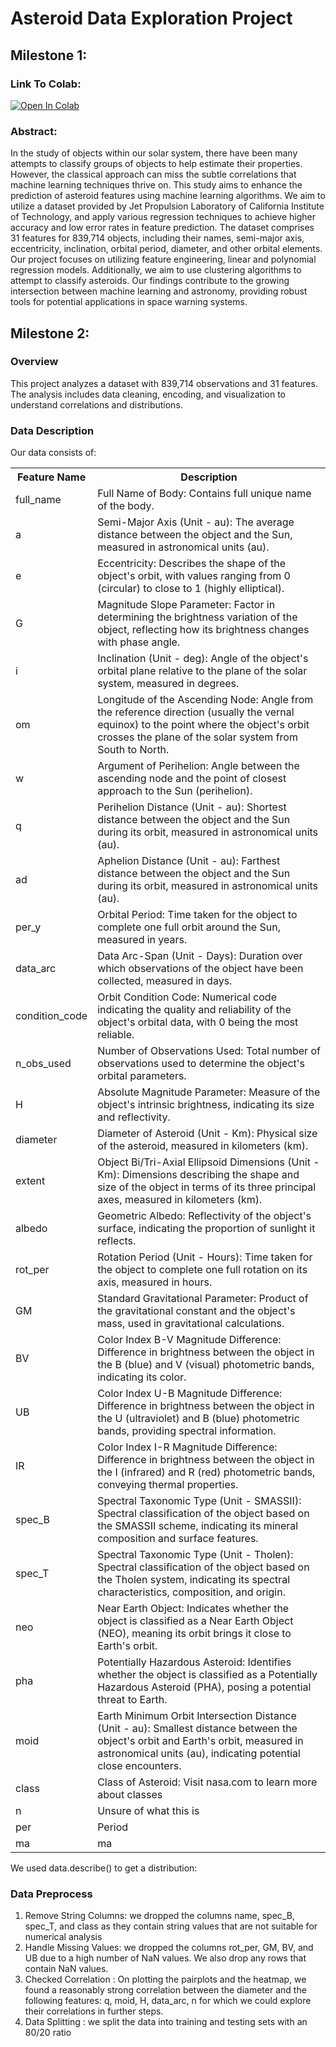 # Asteroid Data Exploration Project

## Milestone 1:
### Link To Colab:
<a target="_blank" href="https://colab.research.google.com/github/harshilxd/Asteroid-Feature-Prediction/blob/main/source/Exploring_Asteroid_Dataset.ipynb">
  <img src="https://colab.research.google.com/assets/colab-badge.svg" alt="Open In Colab"/>
</a>

### Abstract:
In the study of objects within our solar system, there have been many attempts to classify groups of objects to help estimate their properties. However, the classical approach can miss the subtle correlations that machine learning techniques thrive on. This study aims to enhance the prediction of asteroid features using machine learning algorithms. We aim to utilize a dataset provided by Jet Propulsion Laboratory of California Institute of Technology, and apply various regression techniques to achieve higher accuracy and low error rates in feature prediction. The dataset comprises 31 features for 839,714 objects, including their names, semi-major axis, eccentricity, inclination, orbital period, diameter, and other orbital elements. Our project focuses on utilizing feature engineering, linear and polynomial regression models. Additionally, we aim to use clustering algorithms to attempt to classify asteroids. Our findings contribute to the growing intersection between machine learning and astronomy, providing robust tools for potential applications in space warning systems.

## Milestone 2:
### Overview
This project analyzes a dataset with 839,714 observations and 31 features. The analysis includes data cleaning, encoding, and visualization to understand correlations and distributions. 

### Data Description
Our data consists of: 
<table>
  <tr>
    <th>Feature Name</th>
    <th>Description</th>
  </tr>
  <tr>
    <td>full_name</td>
    <td>Full Name of Body: Contains full unique name of the body.</td>
  </tr>
  <tr>
    <td>a</td>
    <td>Semi-Major Axis (Unit - au): The average distance between the object and the Sun, measured in astronomical units (au).</td>
  </tr>
  <tr>
    <td>e</td>
    <td>Eccentricity: Describes the shape of the object's orbit, with values ranging from 0 (circular) to close to 1 (highly elliptical).</td>
  </tr>
  <tr>
    <td>G</td>
    <td>Magnitude Slope Parameter: Factor in determining the brightness variation of the object, reflecting how its brightness changes with phase angle.</td>
  </tr>
  <tr>
    <td>i</td>
    <td>Inclination (Unit - deg): Angle of the object's orbital plane relative to the plane of the solar system, measured in degrees.</td>
  </tr>
  <tr>
    <td>om</td>
    <td>Longitude of the Ascending Node: Angle from the reference direction (usually the vernal equinox) to the point where the object's orbit crosses the plane of the solar system from South to North.</td>
  </tr>
  <tr>
    <td>w</td>
    <td>Argument of Perihelion: Angle between the ascending node and the point of closest approach to the Sun (perihelion).</td>
  </tr>
  <tr>
    <td>q</td>
    <td>Perihelion Distance (Unit - au): Shortest distance between the object and the Sun during its orbit, measured in astronomical units (au).</td>
  </tr>
  <tr>
    <td>ad</td>
    <td>Aphelion Distance (Unit - au): Farthest distance between the object and the Sun during its orbit, measured in astronomical units (au).</td>
  </tr>
  <tr>
    <td>per_y</td>
    <td>Orbital Period: Time taken for the object to complete one full orbit around the Sun, measured in years.</td>
  </tr>
  <tr>
    <td>data_arc</td>
    <td>Data Arc-Span (Unit - Days): Duration over which observations of the object have been collected, measured in days.</td>
  </tr>
  <tr>
    <td>condition_code</td>
    <td>Orbit Condition Code: Numerical code indicating the quality and reliability of the object's orbital data, with 0 being the most reliable.</td>
  </tr>
  <tr>
    <td>n_obs_used</td>
    <td>Number of Observations Used: Total number of observations used to determine the object's orbital parameters.</td>
  </tr>
  <tr>
    <td>H</td>
    <td>Absolute Magnitude Parameter: Measure of the object's intrinsic brightness, indicating its size and reflectivity.</td>
  </tr>
  <tr>
    <td>diameter</td>
    <td>Diameter of Asteroid (Unit - Km): Physical size of the asteroid, measured in kilometers (km).</td>
  </tr>
  <tr>
    <td>extent</td>
    <td>Object Bi/Tri-Axial Ellipsoid Dimensions (Unit - Km): Dimensions describing the shape and size of the object in terms of its three principal axes, measured in kilometers (km).</td>
  </tr>
  <tr>
    <td>albedo</td>
    <td>Geometric Albedo: Reflectivity of the object's surface, indicating the proportion of sunlight it reflects.</td>
  </tr>
  <tr>
    <td>rot_per</td>
    <td>Rotation Period (Unit - Hours): Time taken for the object to complete one full rotation on its axis, measured in hours.</td>
  </tr>
  <tr>
    <td>GM</td>
    <td>Standard Gravitational Parameter: Product of the gravitational constant and the object's mass, used in gravitational calculations.</td>
  </tr>
  <tr>
    <td>BV</td>
    <td>Color Index B-V Magnitude Difference: Difference in brightness between the object in the B (blue) and V (visual) photometric bands, indicating its color.</td>
  </tr>
  <tr>
    <td>UB</td>
    <td>Color Index U-B Magnitude Difference: Difference in brightness between the object in the U (ultraviolet) and B (blue) photometric bands, providing spectral information.</td>
  </tr>
  <tr>
    <td>IR</td>
    <td>Color Index I-R Magnitude Difference: Difference in brightness between the object in the I (infrared) and R (red) photometric bands, conveying thermal properties.</td>
  </tr>
  <tr>
    <td>spec_B</td>
    <td>Spectral Taxonomic Type (Unit - SMASSII): Spectral classification of the object based on the SMASSII scheme, indicating its mineral composition and surface features.</td>
  </tr>
  <tr>
    <td>spec_T</td>
    <td>Spectral Taxonomic Type (Unit - Tholen): Spectral classification of the object based on the Tholen system, indicating its spectral characteristics, composition, and origin.</td>
  </tr>
  <tr>
    <td>neo</td>
    <td>Near Earth Object: Indicates whether the object is classified as a Near Earth Object (NEO), meaning its orbit brings it close to Earth's orbit.</td>
  </tr>
  <tr>
    <td>pha</td>
    <td>Potentially Hazardous Asteroid: Identifies whether the object is classified as a Potentially Hazardous Asteroid (PHA), posing a potential threat to Earth.</td>
  </tr>
  <tr>
    <td>moid</td>
    <td>Earth Minimum Orbit Intersection Distance (Unit - au): Smallest distance between the object's orbit and Earth's orbit, measured in astronomical units (au), indicating potential close encounters.</td>
  </tr>
  <tr>
    <td>class</td>
    <td>Class of Asteroid: Visit nasa.com to learn more about classes</td>
  </tr>
  <tr>
    <td>n</td>
    <td>Unsure of what this is</td>
  </tr>
  <tr>
    <td>per</td>
    <td>Period</td>
  </tr>
  <tr>
    <td>ma</td>
    <td>ma</td>
  </tr>
</table>


We used data.describe() to get a distribution: 

### Data Preprocess
1. Remove String Columns: we dropped the columns name, spec_B, spec_T, and class as they contain string values that are not suitable for numerical analysis
2. Handle Missing Values: we dropped the columns rot_per, GM, BV, and UB due to a high number of NaN values. We also drop any rows that contain NaN values.
3. Checked Correlation : On plotting the pairplots and the heatmap, we found a reasonably strong correlation between the diameter and the following features: q, moid, H, data_arc, n for which we could explore their correlations in further steps.
4. Data Splitting : we split the data into training and testing sets with an 80/20 ratio

